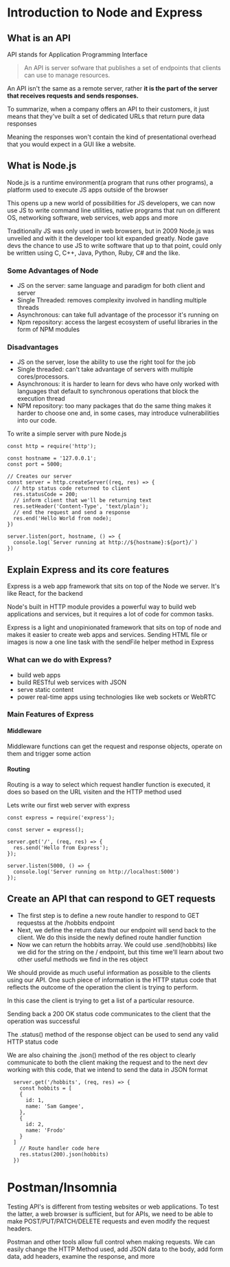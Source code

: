 # Introduction to Node and Express

## What is an API

API stands for Application Programming Interface

> An API is server sofware that publishes a set of endpoints that clients can use to manage resources.

An API isn't the same as a remote server, rather <strong>it is the part of the server that receives requests and sends responses.</strong>

To summarize, when a company offers an API to their customers, it just means that they've built a set of dedicated URLs that return pure data responses

Meaning the responses won't contain the kind of presentational overhead that you would expect in a GUI like a website.

## What is Node.js

Node.js is a runtime environment(a program that runs other programs), a platform used to execute JS apps outside of the browser

This opens up a new world of possibilities for JS developers, we can now use JS to write command line utilities, native programs that run on different OS, networking software, web services, web apps and more

Traditionally JS was only used in web browsers, but in 2009 Node.js was unveiled and with it the developer tool kit expanded greatly. Node gave devs the chance to use JS to write software that up to that point, could only be written using C, C++, Java, Python, Ruby, C# and the like.

### Some Advantages of Node

- JS on the server: same language and paradigm for both client and server
- Single Threaded: removes complexity involved in handling multiple threads
- Asynchronous: can take full advantage of the processor it's running on
- Npm repository: access the largest ecosystem of useful libraries in the form of NPM modules

### Disadvantages

- JS on the server, lose the ability to use the right tool for the job
- Single threaded: can't take advantage of servers with multiple cores/processors.
- Asynchronous: it is harder to learn for devs who have only worked with languages that default to synchronous operations that block the execution thread
- NPM repository: too many packages that do the same thing makes it harder to choose one and, in some cases, may introduce vulnerabilities into our code.

To write a simple server with pure Node.js

    const http = require('http');

    const hostname = '127.0.0.1';
    const port = 5000;

    // Creates our server
    const server = http.createServer((req, res) => {
      // http status code returned to client
      res.statusCode = 200;
      // inform client that we'll be returning text
      res.setHeader('Content-Type', 'text/plain');
      // end the request and send a response
      res.end('Hello World from node);
    })

    server.listen(port, hostname, () => {
      console.log(`Server running at http://${hostname}:${port}/`)
    })

## Explain Express and its core features

Express is a web app framework that sits on top of the Node we server. It's like React, for the backend

Node's built in HTTP module provides a powerful way to build web applications and services, but it requires a lot of code for common tasks.

Express is a light and unopinionated framework that sits on top of node and makes it easier to create web apps and services. Sending HTML file or images is now a one line task with the sendFile helper method in Express

### What can we do with Express?

- build web apps
- build RESTful web services with JSON
- serve static content
- power real-time apps using technologies like web sockets or WebRTC

### Main Features of Express

#### Middleware

Middleware functions can get the request and response objects, operate on them and trigger some action

#### Routing

Routing is a way to select which request handler function is executed, it does so based on the URL visiten and the HTTP method used

Lets write our first web server with express

    const express = require('express');

    const server = express();

    server.get('/', (req, res) => {
      res.send('Hello from Express');
    });

    server.listen(5000, () => {
      console.log('Server running on http://localhost:5000')
    });

## Create an API that can respond to GET requests

- The first step is to define a new route handler to respond to GET requestss at the /hobbits endpoint
- Next, we define the return data that our endpoint will send back to the client. We do this inside the newly defined route handler function
- Now we can return the hobbits array. We could use .send(hobbits) like we did for the string on the / endpoint, but this time we'll learn about two other useful methods we find in the res object

We should provide as much useful information as possible to the clients using our API. One such piece of information is the HTTP status code that reflects the outcome of the operation the client is trying to perform.

In this case the client is trying to get a list of a particular resource.

Sending back a 200 OK status code communicates to the client that the operation was successful

The .status() method of the response object can be used to send any valid HTTP status code

We are also chaining the .json() method of the res object to clearly communicate to both the client making the request and to the next dev working with this code, that we intend to send the data in JSON format

      server.get('/hobbits', (req, res) => {
        const hobbits = [
        {
          id: 1,
          name: 'Sam Gamgee',
        },
        {
          id: 2,
          name: 'Frodo'
        }
      ]
        // Route handler code here
        res.status(200).json(hobbits)
      })

# Postman/Insomnia

Testing API's is different from testing websites or web applications. To test the latter, a web browser is sufficient, but for APIs, we need to be able to make POST/PUT/PATCH/DELETE requests and even modify the request headers.

Postman and other tools allow full control when making requests. We can easily change the HTTP Method used, add JSON data to the body, add form data, add headers, examine the response, and more
